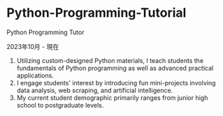 # Python-Programming-Tutorial
Python Programming Tutor

2023年10月 - 現在

1. Utilizing custom-designed Python materials, I teach students the fundamentals of Python programming as well as advanced practical applications.
2. I engage students' interest by introducing fun mini-projects involving data analysis, web scraping, and artificial intelligence.
3. My current student demographic primarily ranges from junior high school to postgraduate levels.
